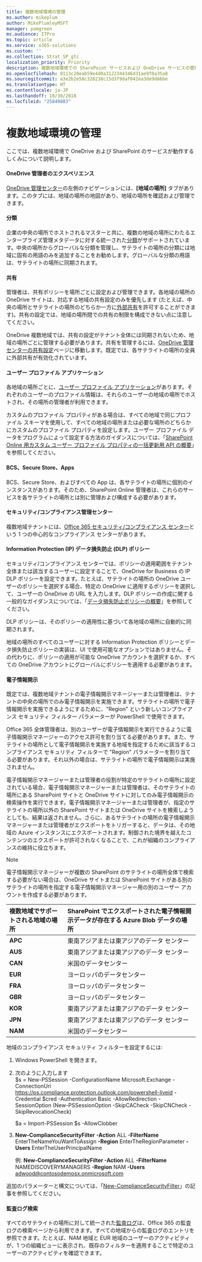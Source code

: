 ```yaml
---
title: 複数地域環境の管理
ms.author: mikeplum
author: MikePlumleyMSFT
manager: pamgreen
ms.audience: ITPro
ms.topic: article
ms.service: o365-solutions
ms.custom: ''
ms.collection: Strat_SP_gtc
localization_priority: Priority
description: 複数地域環境での SharePoint サービスおよび OneDrive サービスの管理について説明します。
ms.openlocfilehash: 0113c20eab59e4d0a3122344346d31ae9f0a35a8
ms.sourcegitcommit: a3e2b2e58c328238c15d3f9daf042ea3de9d66be
ms.translationtype: HT
ms.contentlocale: ja-JP
ms.lasthandoff: 10/30/2018
ms.locfileid: "25849883"
---
```

# <a name="administering-a-multi-geo-environment"></a>複数地域環境の管理

ここでは、複数地域環境で OneDrive および SharePoint のサービスが動作するしくみについて説明します。

#### <a name="onedrive-administrator-experience"></a>OneDrive 管理者のエクスペリエンス

[OneDrive 管理センター](https://admin.onedrive.com)の左側のナビゲーションには、**[地域の場所]** タブがあります。このタブには、地域の場所の地図があり、地域の場所を確認および管理できます。

#### <a name="taxonomy"></a>分類

企業の中央の場所でホストされるマスターと共に、複数の地域の場所にわたるエンタープライズ管理メタデータに対する統一された[分類](https://support.office.com/article/A180FA28-6405-4679-9EC3-81D2028C4EFC)がサポートされています。中央の場所からグローバルな分類を管理し、サテライトの場所の分類には地域に固有の用語のみを追加することをお勧めします。グローバルな分類の用語は、サテライトの場所に同期されます。

#### <a name="sharing"></a>共有

管理者は、共有ポリシーを場所ごとに設定および管理できます。各地域の場所の OneDrive サイトは、対応する地域の共有設定のみを優先します (たとえば、中央の場所とサテライトの場所のどちらか一方に[外部共有](https://support.office.com/article/C8A462EB-0723-4B0B-8D0A-70FEAFE4BE85)を許可することができます)。共有の設定では、地域の場所間での共有の制限を構成できない点に注意してください。

OneDrive 複数地域では、共有の設定がテナント全体には同期されないため、地域の場所ごとに管理する必要があります。共有を管理するには、[OneDrive 管理センターの共有設定](https://admin.onedrive.com/?v=SharingSettings)ページに移動します。既定では、各サテライトの場所の全員に外部共有が有効化されています。

#### <a name="user-profile-application"></a>ユーザー プロファイル アプリケーション

各地域の場所ごとに、[ユーザー プロファイル アプリケーション](https://support.office.com/article/494bec9c-6654-41f0-920f-f7f937ea9723)があります。それぞれのユーザーのプロファイル情報は、それらのユーザーの地域の場所でホストされ、その場所の管理者が利用できます。

カスタムのプロファイル プロパティがある場合は、すべての地域で同じプロファイル スキーマを使用して、すべての地域の場所または必要な場所のどちらかにカスタムのプロファイル プロパティを設定します。ユーザー プロファイル データをプログラムによって設定する方法のガイダンスについては、「[SharePoint Online 用カスタム ユーザー プロファイル プロパティの一括更新用 API の概要](https://docs.microsoft.com/ja-JP/sharepoint/dev/solution-guidance/bulk-user-profile-update-api-for-sharepoint-online)」を参照してください。

#### <a name="bcs-secure-store-apps"></a>BCS、Secure Store、Apps

BCS、Secure Store、およびすべての App は、各サテライトの場所に個別のインスタンスがあります。そのため、SharePoint Online 管理者は、これらのサービスを各サテライトの場所とは別に管理および構成する必要があります。

#### <a name="security-and-compliance-admin-center"></a>セキュリティ/コンプライアンス管理センター

複数地域テナントには、[Office 365 セキュリティ/コンプライアンス センター](https://protection.office.com/?rfr=AdminCenter\#/homepage)という 1 つの中心的なコンプライアンス センターがあります。

#### <a name="information-protection-ip-data-loss-prevention-dlp-policy"></a>Information Protection (IP) データ損失防止 (DLP) ポリシー

セキュリティ/コンプライアンス センターでは、ポリシーの適用範囲をテナント全体または該当するユーザーに設定することで、OneDrive for Business の IP DLP ポリシーを設定できます。たとえば、サテライトの場所の OneDrive ユーザーのポリシーを選択する場合、特定の OneDrive に適用するポリシーを選択して、ユーザーの OneDrive の URL を入力します。DLP ポリシーの作成に関する一般的なガイダンスについては、「[データ損失防止ポリシーの概要](https://support.office.com/article/1966b2a7-d1e2-4d92-ab61-42efbb137f5e)」を参照してください。

DLP ポリシーは、そのポリシーの適用性に基づいて各地域の場所に自動的に同期されます。

地域の場所のすべてのユーザーに対する Information Protection ポリシーとデータ損失防止ポリシーの実装は、UI で使用可能なオプションではありません。その代わりに、ポリシーの適用が可能な OneDrive アカウントを選択するか、すべての OneDrive アカウントにグローバルにポリシーを適用する必要があります。

#### <a name="ediscovery"></a>電子情報開示 

既定では、複数地域テナントの電子情報開示マネージャーまたは管理者は、テナントの中央の場所でのみ電子情報開示を実施できます。サテライトの場所で電子情報開示を実施できるようにするために、"Region" という新しいコンプライアンス セキュリティ フィルター パラメーターが PowerShell で使用できます。

Office 365 全体管理者は、別のユーザーが電子情報開示を実行できるように電子情報開示マネージャーのアクセス許可を割り当てる必要があります。また、サテライトの場所として電子情報開示を実施する地域を指定するために該当するコンプライアンス セキュリティ フィルターで "Region" パラメーターを割り当てる必要があります。それ以外の場合は、サテライトの場所で電子情報開示は実施されません。

電子情報開示マネージャーまたは管理者の役割が特定のサテライトの場所に設定されている場合、電子情報開示マネージャーまたは管理者は、そのサテライトの場所にある SharePoint サイトと OneDrive サイトに対してのみ電子情報開示の検索操作を実行できます。電子情報開示マネージャーまたは管理者が、指定のサテライトの場所以外の SharePoint サイトまたは OneDrive サイトを検索しようとしても、結果は返されません。さらに、あるサテライトの場所の電子情報開示マネージャーまたは管理者がエクスポートをトリガーすると、データは、その地域の Azure インスタンスにエクスポートされます。制御された境界を越えたコンテンツのエクスポートが許可されなくなることで、これが組織のコンプライアンスの維持に役立ちます。

> [!NOTE]
> 電子情報開示マネージャーが複数の SharePoint のサテライトの場所全体で検索する必要がない場合は、OneDrive サイトまたは SharePoint サイトがある別のサテライトの場所を指定する電子情報開示マネージャー用の別のユーザー アカウントを作成する必要があります。

<table>
<thead>
<tr class="header">
<th align="left"><strong>複数地域でサポートされる地域の場所</strong></th>
<th align="left"><strong>SharePoint でエクスポートされた電子情報開示データが存在する Azure Blob データの場所</strong></th>
</tr>
</thead>
<tbody>
<tr class="odd">
<td align="left"><strong>APC</strong></td>
<td align="left">東南アジアまたは東アジアのデータ センター</td>
</tr>
<tr class="odd">
<td align="left"><strong>AUS</strong></td>
<td align="left">東南アジアまたは東アジアのデータ センター</td>
</tr>
<tr class="even">
<td align="left"><strong>CAN</strong></td>
<td align="left">米国のデータセンター</td>
</tr>
<tr class="even">
<td align="left"><strong>EUR</strong></td>
<td align="left">ヨーロッパのデータセンター</td>
</tr>
<tr class="odd">
<td align="left"><strong>FRA</strong></td>
<td align="left">ヨーロッパのデータセンター</td>
</tr>
<tr class="odd">
<td align="left"><strong>GBR</strong></td>
<td align="left">ヨーロッパのデータセンター</td>
</tr>
<tr class="even">
<td align="left"><strong>KOR</strong></td>
<td align="left">東南アジアまたは東アジアのデータ センター</td>
</tr>
<tr class="even">
<td align="left"><strong>JPN </strong></td>
<td align="left">東南アジアまたは東アジアのデータ センター</td>
</tr>
<tr class="odd">
<td align="left"><strong>NAM</strong></td>
<td align="left">米国のデータセンター</td>
</tr>
</tbody>
</table>

地域のコンプライアンス セキュリティ フィルターを設定するには:

1.  Windows PowerShell を開きます。

2.  次のように入力します  
    $s = New-PSSession -ConfigurationName Microsoft.Exchange -ConnectionUri <https://ps.compliance.protection.outlook.com/powershell-liveid> -Credential $cred -Authentication Basic -AllowRedirection -SessionOption (New-PSSessionOption -SkipCACheck -SkipCNCheck -SkipRevocationCheck)

    $a = Import-PSSession $s -AllowClobber  

3.  **New-ComplianceSecurityFilter** **-Action** ALL **-FilterName** EnterTheNameYouWantToAssign **-Region** EnterTheRegionParameter **-Users** EnterTheUserPrincipalName

    例: **New-ComplianceSecurityFilter -Action** ALL **-FilterName** NAMEDISCOVERYMANAGERS **-Region** NAM **-Users** adwood@contosodemosx.onmicrosoft.com

追加のパラメーターと構文については、「[New-ComplianceSecurityFilter](https://technet.microsoft.com/library/mt210915(v=exchg.160).aspx)」の記事を参照してください。

#### <a name="audit-log-search"></a>監査ログ検索

すべてのサテライトの場所に対して統一された[監査ログ](https://support.office.com/article/0d4d0f35-390b-4518-800e-0c7ec95e946c)は、Office 365 の監査ログの検索ページから利用できます。すべての地域からの監査ログのエントリを参照できます。たとえば、NAM 地域と EUR 地域のユーザーのアクティビティが、1 つの組織ビューに表示され、既存のフィルターを適用することで特定のユーザーのアクティビティを確認できます。
